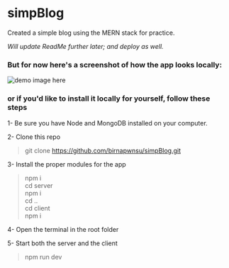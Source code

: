 # simpBlog
Created a simple blog using the MERN stack for practice. 

*Will update ReadMe further later; and deploy as well.*

### But for now here's a screenshot of how the app looks locally:
![demo image here](https://github.com/birnapwnsu/simpBlog/blob/master/screenshot/demo.JPG)

### or if you'd like to install it locally for yourself, follow these steps

1- Be sure you have Node and MongoDB installed on your computer.

2- Clone this repo
> git clone https://github.com/birnapwnsu/simpBlog.git

3- Install the proper modules for the app
> npm i <br>
> cd server <br>
> npm i <br>
> cd .. <br>
> cd client <br>
> npm i <br>

4- Open the terminal in the root folder 

5- Start both the server and the client
> npm run dev
